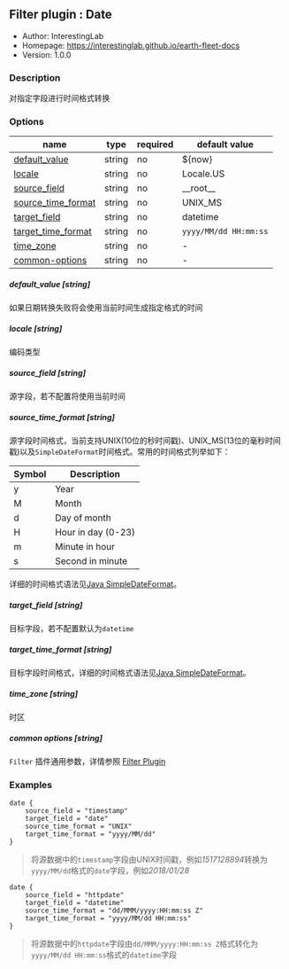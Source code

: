 ## Filter plugin : Date

* Author: InterestingLab
* Homepage: https://interestinglab.github.io/earth-fleet-docs
* Version: 1.0.0

### Description

对指定字段进行时间格式转换

### Options

| name | type | required | default value |
| --- | --- | --- | --- |
| [default_value](#default_value-string) | string | no | ${now} |
| [locale](#locale-string) | string | no | Locale.US |
| [source_field](#source_field-string) | string | no | \_\_root\_\_ |
| [source_time_format](#source_time_format-string) | string | no | UNIX_MS |
| [target_field](#target_field-string) | string | no | datetime |
| [target_time_format](#target_time_format-string) | string | no | `yyyy/MM/dd HH:mm:ss` |
| [time_zone](#time_zone-string) | string | no | - |
| [common-options](#common-options-string)| string | no | - |


##### default_value [string]

如果日期转换失败将会使用当前时间生成指定格式的时间

##### locale [string]

编码类型

##### source_field [string]

源字段，若不配置将使用当前时间

##### source_time_format [string]

源字段时间格式，当前支持UNIX(10位的秒时间戳)、UNIX_MS(13位的毫秒时间戳)以及`SimpleDateFormat`时间格式。常用的时间格式列举如下：

| Symbol | Description |
| --- | --- |
| y | Year |
| M | Month |
| d | Day of month |
| H | Hour in day (0-23) |
| m | Minute in hour |
| s | Second in minute |

详细的时间格式语法见[Java SimpleDateFormat](https://docs.oracle.com/javase/tutorial/i18n/format/simpleDateFormat.html)。


##### target_field [string]

目标字段，若不配置默认为`datetime`

##### target_time_format [string]

目标字段时间格式，详细的时间格式语法见[Java SimpleDateFormat](https://docs.oracle.com/javase/tutorial/i18n/format/simpleDateFormat.html)。

##### time_zone [string]

时区

##### common options [string]

`Filter` 插件通用参数，详情参照 [Filter Plugin](/zh-cn/v1/configuration/filter-plugin)


### Examples

```
date {
    source_field = "timestamp"
    target_field = "date"
    source_time_format = "UNIX"
    target_time_format = "yyyy/MM/dd"
}
```

> 将源数据中的`timestamp`字段由UNIX时间戳，例如*1517128894*转换为`yyyy/MM/dd`格式的`date`字段，例如*2018/01/28*

```
date {
    source_field = "httpdate"
    target_field = "datetime"
    source_time_format = "dd/MMM/yyyy:HH:mm:ss Z"
    target_time_format = "yyyy/MM/dd HH:mm:ss"
}
```

> 将源数据中的`httpdate`字段由`dd/MMM/yyyy:HH:mm:ss Z`格式转化为`yyyy/MM/dd HH:mm:ss`格式的`datetime`字段
